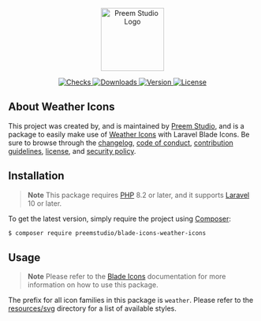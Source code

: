 <p align="center">
    <a href="https://preem.studio" target="_blank">
        <img src="https://raw.githubusercontent.com/PreemStudio/assets/main/logo-text.svg" width="128" alt="Preem Studio Logo" />
    </a>
</p>

<p align="center">
    <a href="https://github.com/PreemStudio/blade-icons-weather-icons/actions">
        <img src="https://badge.sh/github/check-runs/PreemStudio/blade-icons-weather-icons" alt="Checks" />
    </a>
    <a href="https://packagist.org/packages/preemstudio/blade-icons-weather-icons">
        <img src="https://badge.sh/packagist/downloads/PreemStudio/blade-icons-weather-icons" alt="Downloads" />
    </a>
    <a href="https://packagist.org/packages/preemstudio/blade-icons-weather-icons">
        <img src="https://badge.sh/packagist/version/PreemStudio/blade-icons-weather-icons" alt="Version" />
    </a>
    <a href="https://packagist.org/packages/preemstudio/blade-icons-weather-icons">
        <img src="https://badge.sh/packagist/license/PreemStudio/blade-icons-weather-icons" alt="License" />
    </a>
</p>

## About Weather Icons

This project was created by, and is maintained by [Preem Studio](https://github.com/PreemStudio), and is a package to easily make use of [Weather Icons](https://github.com/erikflowers/weather-icons) with Laravel Blade Icons. Be sure to browse through the [changelog](CHANGELOG.md), [code of conduct](.github/CODE_OF_CONDUCT.md), [contribution guidelines](.github/CONTRIBUTING.md), [license](LICENSE), and [security policy](.github/SECURITY.md).

## Installation

> **Note**
> This package requires [PHP](https://www.php.net/) 8.2 or later, and it supports [Laravel](https://laravel.com/) 10 or later.

To get the latest version, simply require the project using [Composer](https://getcomposer.org/):

```bash
$ composer require preemstudio/blade-icons-weather-icons
```

## Usage

> **Note**
> Please refer to the [Blade Icons](https://github.com/PreemStudio/blade-icons) documentation for more information on how to use this package.

The prefix for all icon families in this package is `weather`. Please refer to the [resources/svg](/resources/svg) directory for a list of available styles.
